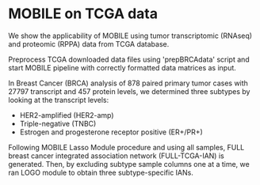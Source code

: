 # MOBILE on TCGA data

We show the applicability of MOBILE using tumor transcriptomic (RNAseq) and proteomic (RPPA) data from TCGA database. 

Preprocess TCGA downloaded data files using 'prepBRCAdata' script and start MOBILE pipeline with correctly formatted data matrices as input. 

In Breast Cancer (BRCA) analysis of 878 paired primary tumor cases with 27797 transcript and 457 protein levels, we determined three subtypes by looking at the transcript levels:

- HER2-amplified (HER2-amp)
- Triple-negative (TNBC)
- Estrogen and progesterone receptor positive (ER+/PR+)

Following MOBILE Lasso Module procedure and using all samples, FULL breast cancer integrated association network (FULL-TCGA-IAN) is generated. 
Then, by excluding subtype sample columns one at a time, we ran LOGO module to obtain three subtype-specific IANs.
